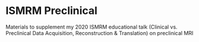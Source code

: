 # ISMRM Preclinical 
Materials to supplement my 2020 ISMRM educational talk (Clinical vs. Preclinical Data Acquisition, Reconstruction & Translation) on preclinical MRI

